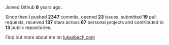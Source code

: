 Joined Github **8** years ago.

Since then I pushed **2347** commits, opened **23** issues, submitted **19** pull requests, received **137** stars across **67** personal projects and contributed to **13** public repositories.

Find out more about me on [lukasbach.com](https://lukasbach.com)

